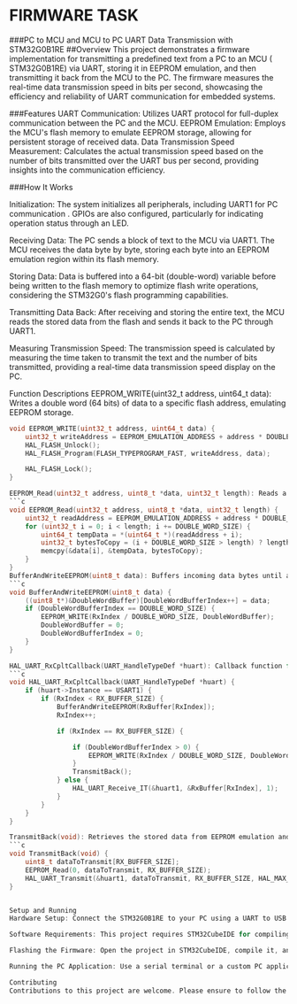 # FIRMWARE TASK
###PC to MCU and MCU to PC UART Data Transmission with STM32G0B1RE
##Overview
This project demonstrates a firmware implementation for transmitting a predefined text from a PC to an MCU ( STM32G0B1RE) via UART, storing it in EEPROM emulation, and then transmitting it back from the MCU to the PC. The firmware measures the real-time data transmission speed in bits per second, showcasing the efficiency and reliability of UART communication for embedded systems.

###Features
UART Communication: Utilizes UART protocol for full-duplex communication between the PC and the MCU.
EEPROM Emulation: Employs the MCU's flash memory to emulate EEPROM storage, allowing for persistent storage of received data.
Data Transmission Speed Measurement: Calculates the actual transmission speed based on the number of bits transmitted over the UART bus per second, providing insights into the communication efficiency.

###How It Works

Initialization: The system initializes all peripherals, including UART1 for PC communication . GPIOs are also configured, particularly for indicating operation status through an LED.

Receiving Data: The PC sends a block of text to the MCU via UART1. The MCU receives the data byte by byte, storing each byte into an EEPROM emulation region within its flash memory.

Storing Data: Data is buffered into a 64-bit (double-word) variable before being written to the flash memory to optimize flash write operations, considering the STM32G0's flash programming capabilities.

Transmitting Data Back: After receiving and storing the entire text, the MCU reads the stored data from the flash and sends it back to the PC through UART1.

Measuring Transmission Speed: The transmission speed is calculated by measuring the time taken to transmit the text and the number of bits transmitted, providing a real-time data transmission speed display on the PC.

Function Descriptions
EEPROM_WRITE(uint32_t address, uint64_t data): Writes a double word (64 bits) of data to a specific flash address, emulating EEPROM storage.
```c
void EEPROM_WRITE(uint32_t address, uint64_t data) {
    uint32_t writeAddress = EEPROM_EMULATION_ADDRESS + address * DOUBLE_WORD_SIZE;
    HAL_FLASH_Unlock();
    HAL_FLASH_Program(FLASH_TYPEPROGRAM_FAST, writeAddress, data);

    HAL_FLASH_Lock();
}

EEPROM_Read(uint32_t address, uint8_t *data, uint32_t length): Reads a block of data from the emulated EEPROM storage, starting from the specified address.
```c
void EEPROM_Read(uint32_t address, uint8_t *data, uint32_t length) {
    uint32_t readAddress = EEPROM_EMULATION_ADDRESS + address * DOUBLE_WORD_SIZE;
    for (uint32_t i = 0; i < length; i += DOUBLE_WORD_SIZE) {
        uint64_t tempData = *(uint64_t *)(readAddress + i);
        uint32_t bytesToCopy = (i + DOUBLE_WORD_SIZE > length) ? length % DOUBLE_WORD_SIZE : DOUBLE_WORD_SIZE;
        memcpy(&data[i], &tempData, bytesToCopy);
    }
}
BufferAndWriteEEPROM(uint8_t data): Buffers incoming data bytes until a full double word is accumulated, then writes it to the emulated EEPROM storage.
```c
void BufferAndWriteEEPROM(uint8_t data) {
    ((uint8_t*)&DoubleWordBuffer)[DoubleWordBufferIndex++] = data;
    if (DoubleWordBufferIndex == DOUBLE_WORD_SIZE) {
        EEPROM_WRITE(RxIndex / DOUBLE_WORD_SIZE, DoubleWordBuffer);
        DoubleWordBuffer = 0;
        DoubleWordBufferIndex = 0;
    }
}

HAL_UART_RxCpltCallback(UART_HandleTypeDef *huart): Callback function for UART receive complete interrupt. It handles the reception of data bytes from the PC, buffers them, and triggers EEPROM storage or data transmission back to the PC.
```c
void HAL_UART_RxCpltCallback(UART_HandleTypeDef *huart) {
    if (huart->Instance == USART1) {
        if (RxIndex < RX_BUFFER_SIZE) {
            BufferAndWriteEEPROM(RxBuffer[RxIndex]);
            RxIndex++;

            if (RxIndex == RX_BUFFER_SIZE) {

                if (DoubleWordBufferIndex > 0) {
                    EEPROM_WRITE(RxIndex / DOUBLE_WORD_SIZE, DoubleWordBuffer);
                }
                TransmitBack();
            } else {
                HAL_UART_Receive_IT(&huart1, &RxBuffer[RxIndex], 1);
            }
        }
    }
}

TransmitBack(void): Retrieves the stored data from EEPROM emulation and transmits it back to the PC via UART.
```c
void TransmitBack(void) {
    uint8_t dataToTransmit[RX_BUFFER_SIZE];
    EEPROM_Read(0, dataToTransmit, RX_BUFFER_SIZE);
    HAL_UART_Transmit(&huart1, dataToTransmit, RX_BUFFER_SIZE, HAL_MAX_DELAY);
}


Setup and Running
Hardware Setup: Connect the STM32G0B1RE to your PC using a UART to USB converter. Ensure proper connection of UART1 pins for RX and TX.

Software Requirements: This project requires STM32CubeIDE for compiling and flashing the firmware onto the STM32G0B1RE.

Flashing the Firmware: Open the project in STM32CubeIDE, compile it, and flash it onto the MCU.

Running the PC Application: Use a serial terminal or a custom PC application to send the predefined text to the MCU and receive the transmitted data back.

Contributing
Contributions to this project are welcome. Please ensure to follow the coding standards and submit pull requests for any enhancements, bug fixes, or feature additions.
